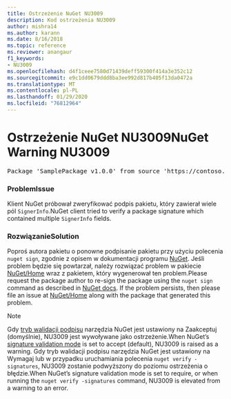 ```yaml
---
title: Ostrzeżenie NuGet NU3009
description: Kod ostrzeżenia NU3009
author: mishra14
ms.author: karann
ms.date: 8/16/2018
ms.topic: reference
ms.reviewer: anangaur
f1_keywords:
- NU3009
ms.openlocfilehash: d4f1ceee7580d71439deff59300f414a3e352c12
ms.sourcegitcommit: e9c1dd0679ddd8ba3ee992d817b405f13da0472a
ms.translationtype: MT
ms.contentlocale: pl-PL
ms.lasthandoff: 01/29/2020
ms.locfileid: "76812964"
---
```

# <a name="nuget-warning-nu3009"></a><span data-ttu-id="cb85a-103">Ostrzeżenie NuGet NU3009</span><span class="sxs-lookup"><span data-stu-id="cb85a-103">NuGet Warning NU3009</span></span>

<pre>Package 'SamplePackage v1.0.0' from source 'https://contoso.com/index.json': The package signature file does not contain exactly one primary signature.</pre>

### <a name="issue"></a><span data-ttu-id="cb85a-104">Problem</span><span class="sxs-lookup"><span data-stu-id="cb85a-104">Issue</span></span>

<span data-ttu-id="cb85a-105">Klient NuGet próbował zweryfikować podpis pakietu, który zawierał wiele pól `SignerInfo`.</span><span class="sxs-lookup"><span data-stu-id="cb85a-105">NuGet client tried to verify a package signature which contained multiple `SignerInfo` fields.</span></span>


### <a name="solution"></a><span data-ttu-id="cb85a-106">Rozwiązanie</span><span class="sxs-lookup"><span data-stu-id="cb85a-106">Solution</span></span>

<span data-ttu-id="cb85a-107">Poproś autora pakietu o ponowne podpisanie pakietu przy użyciu polecenia `nuget sign`, zgodnie z opisem w dokumentacji programu [NuGet](../../create-packages/sign-a-package.md). Jeśli problem będzie się powtarzał, należy rozwiązać problem w pakiecie [NuGet/Home](https://github.com/NuGet/Home/issues) wraz z pakietem, który wygenerował ten problem.</span><span class="sxs-lookup"><span data-stu-id="cb85a-107">Please request the package author to re-sign the package using the `nuget sign` command as described in [NuGet docs](../../create-packages/sign-a-package.md). If the problem persists, then please file an issue at [NuGet/Home](https://github.com/NuGet/Home/issues) along with the package that generated this problem.</span></span>


> [!Note]
> <span data-ttu-id="cb85a-108">Gdy [tryb walidacji podpisu](../../consume-packages/installing-signed-packages.md#configure-package-signature-requirements) narzędzia NuGet jest ustawiony na Zaakceptuj (domyślnie), NU3009 jest wywoływane jako ostrzeżenie.</span><span class="sxs-lookup"><span data-stu-id="cb85a-108">When NuGet’s [signature validation mode](../../consume-packages/installing-signed-packages.md#configure-package-signature-requirements) is set to accept (default), NU3009 is raised as a warning.</span></span> <span data-ttu-id="cb85a-109">Gdy tryb walidacji podpisu narzędzia NuGet jest ustawiony na Wymagaj lub w przypadku uruchamiania polecenia `nuget verify -signatures`, NU3009 zostanie podwyższony do poziomu ostrzeżenia o błędzie.</span><span class="sxs-lookup"><span data-stu-id="cb85a-109">When NuGet’s signature validation mode is set to require, or when running the `nuget verify -signatures` command, NU3009 is elevated from a warning to an error.</span></span> 

